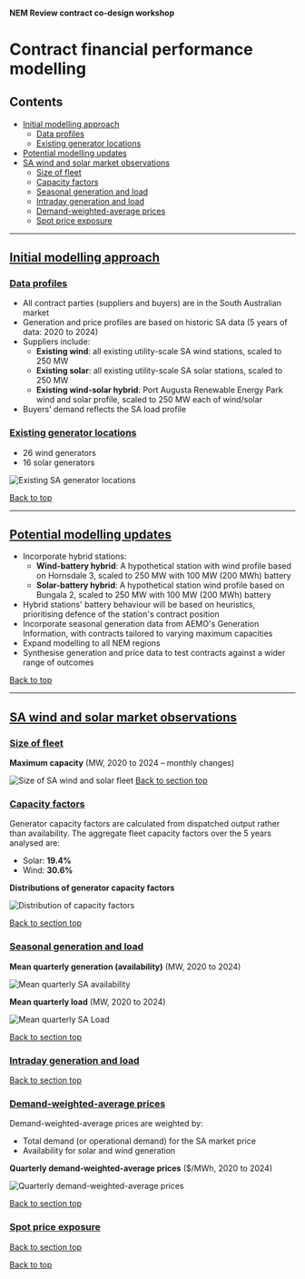 #### **NEM Review contract co-design workshop**

# Contract financial performance modelling<a name="contract-financial-performance-modelling"></a>

<a name="top"></a>
<a name="contents"></a>
## Contents

* [Initial modelling approach](#initial-modelling-approach)
  * [Data profiles](#data-profiles)
  * [Existing generator locations](#existing-generator-locations)
* [Potential modelling updates](#potential-modelling-updates)
* [SA wind and solar market observations](#sa-wind-and-solar-market-observations)
  * [Size of fleet](#size-of-fleet)
  * [Capacity factors](#capacity-factors)
  * [Seasonal generation and load](#seasonal-generation-and-load)
  * [Intraday generation and load](#intraday-generation-and-load)
  * [Demand-weighted-average prices](#demand-weighted-average-prices)
  * [Spot price exposure](#spot-price-exposure)
---

## [Initial modelling approach](#initial-modelling-approach)
<a name="initial-modelling-approach"></a>

### [Data profiles](#data-profiles)
<a name="data-profiles"></a>

* All contract parties (suppliers and buyers) are in the South Australian market
* Generation and price profiles are based on historic SA data (5 years of data: 2020 to 2024)
* Suppliers include:
  - **Existing wind**: all existing utility-scale SA wind stations, scaled to 250 MW
  - **Existing solar**: all existing utility-scale SA solar stations, scaled to 250 MW
  - **Existing wind-solar hybrid**: Port Augusta Renewable Energy Park wind and solar profile, scaled to 250 MW each of wind/solar
* Buyers' demand reflects the SA load profile

### [Existing generator locations](#existing-generator-locations)
<a name="existing-generator-locations"></a>

* 26 wind generators
* 16 solar generators

![Existing SA generator locations](./charts/sa_generator_locations.png)

[Back to top](#top)

---

## [Potential modelling updates](#potential-modelling-updates)
<a name="potential-modelling-updates"></a>

* Incorporate hybrid stations:
  * **Wind-battery hybrid**: A hypothetical station with wind profile based on Hornsdale 3, scaled to 250 MW with 100 MW (200 MWh) battery
  * **Solar-battery hybrid**: A hypothetical station wind profile based on Bungala 2, scaled to 250 MW with 100 MW (200 MWh) battery
* Hybrid stations' battery behaviour will be based on heuristics, prioritising defence of the station's contract position
* Incorporate seasonal generation data from AEMO's Generation Information, with contracts tailored to varying maximum capacities
* Expand modelling to all NEM regions
* Synthesise generation and price data to test contracts against a wider range of outcomes

[Back to top](#top)

---

## [SA wind and solar market observations](#sa-wind-and-solar-market-observations)
<a name="sa-wind-and-solar-market-observations"></a>

### [Size of fleet](#size-of-fleet)
<a name="size-of-fleet"></a>

**Maximum capacity** (MW, 2020 to 2024 – monthly changes)

![Size of SA wind and solar fleet](./charts/growth_of_sa_fleet.png)
[Back to section top](#sa-wind-and-solar-market-observations)

### [Capacity factors](#capacity-factors)
<a name="capacity-factors"></a>

Generator capacity factors are calculated from dispatched output rather than availability. The aggregate fleet capacity factors over the 5 years analysed are:
* Solar: **19.4%**
* Wind: **30.6%**

**Distributions of generator capacity factors**

![Distribution of capacity factors](./charts/sa_fleet_capacity_factors.png)

[Back to section top](#sa-wind-and-solar-market-observations)

### [Seasonal generation and load](#seasonal-generation-and-load)
<a name="seasonal-generation-and-load"></a>

**Mean quarterly generation (availability)** (MW, 2020 to 2024)

![Mean quarterly SA availability](./charts/sa_mean_quarterly_generation.png)

**Mean quarterly load** (MW, 2020 to 2024)

![Mean quarterly SA Load](./charts/sa_mean_quarterly_load.png)

[Back to section top](#sa-wind-and-solar-market-observations)

### [Intraday generation and load](#intraday-generation-and-load)
<a name="intraday-generation-and-load"></a>

[Back to section top](#sa-wind-and-solar-market-observations)

### [Demand-weighted-average prices](#demand-weighted-average-prices)
<a name="demand-weighted-average-prices"></a>

Demand-weighted-average prices are weighted by:
* Total demand (or operational demand) for the SA market price
* Availability for solar and wind generation

**Quarterly demand-weighted-average prices** ($/MWh, 2020 to 2024)

![Quarterly demand-weighted-average prices](./charts/dwa_prices_sa_quarterly.png)

[Back to section top](#sa-wind-and-solar-market-observations)

### [Spot price exposure](#spot-price-exposure)
<a name="spot-price-exposure"></a>

[Back to section top](#sa-wind-and-solar-market-observations)

[Back to top](#top)